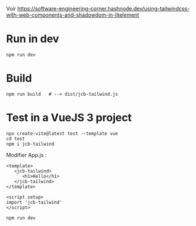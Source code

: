 
Voir https://software-engineering-corner.hashnode.dev/using-tailwindcss-with-web-components-and-shadowdom-in-litelement

# Run in dev
```
npm run dev
```

# Build
```
npm run build   # --> dist/jcb-tailwind.js
```

# Test in a VueJS 3 project
```
npx create-vite@latest test --template vue
cd test
npm i jcb-tailwind
```

Modifier App.js :
```
<template>
   <jcb-tailwind>
      <h1>Hello</h1>
   </jcb-tailwind>
</template>

<script setup>
import 'jcb-tailwind'
</script>
```

```
npm run dev
```
